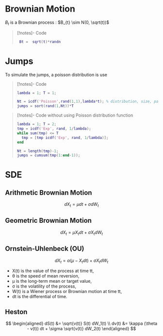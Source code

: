 # Brownian Motion

$B_t$ is a Brownian process  : $B_{t} \sim N(0, \sqrt(t))$

>[!notes]- Code
>```matlab
>  Bt =  sqrt(t)*randn
>```

# Jumps

To simulate the jumps, a poisson distribution is use

>[!notes]- Code
>``` matlab
>lambda = 1; T = 1;
>
>Nt = icdf('Poisson',rand(1,1),lambda*t); % distribution, size, params
>jumps = sort(rand(1,Nt))*T
>
>```

>[!notes]- Code without using Poisson distribution function
>``` matlab
>lambda = 1; T = 2;
>tmp = icdf('Exp', rand, 1/lambda);
>while sum(tmp) <= T
>	tmp = [tmp icdf('Exp', rand, 1/lambda)];
>end
>
>Nt = length(tmp)-1;
>jumps = cumsum(tmp(1:end-1));
>
>```


# SDE
## Arithmetic Brownian Motion

$$ dX_t = μdt + σdW_t $$
## Geometric Brownian Motion

$$ dX_t = \mu X_tdt + \sigma X_tdW_t $$
## Ornstein-Uhlenbeck (OU)

$$ dX_t = \alpha (\mu-X_tdt) + \sigma X_tdW_t $$
- X(t) is the value of the process at time tt,
- θ is the speed of mean reversion,
- μ is the long-term mean or target value,
- σ is the volatility of the process,
- W(t) is a Wiener process or Brownian motion at time tt,
- dt is the differential of time.

## Heston
$$
\begin{aligned}
dS(t) &= \sqrt{v(t)} S(t) dW_1(t) \\
dv(t) &= \kappa (\theta - v(t)) dt + \sigma \sqrt{v(t)} dW_2(t)
\end{aligned}
$$
